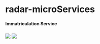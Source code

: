# radar-microServices

<h4> Immatriculation Service</h4>
<h5></h5>
<img src="CAPTURES/immatriculation/owner.png"/>
<img src="CAPTURES/immatriculation/vehicule.png"/>
